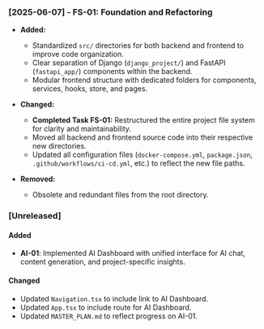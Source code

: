 ### [2025-06-07] - FS-01: Foundation and Refactoring

- **Added:**
  - Standardized `src/` directories for both backend and frontend to improve code organization.
  - Clear separation of Django (`django_project/`) and FastAPI (`fastapi_app/`) components within the backend.
  - Modular frontend structure with dedicated folders for components, services, hooks, store, and pages.

- **Changed:**
  - **Completed Task FS-01:** Restructured the entire project file system for clarity and maintainability.
  - Moved all backend and frontend source code into their respective new directories.
  - Updated all configuration files (`docker-compose.yml`, `package.json`, `.github/workflows/ci-cd.yml`, etc.) to reflect the new file paths.

- **Removed:**
  - Obsolete and redundant files from the root directory.

### [Unreleased]

#### Added
- **AI-01**: Implemented AI Dashboard with unified interface for AI chat, content generation, and project-specific insights.

#### Changed
- Updated `Navigation.tsx` to include link to AI Dashboard.
- Updated `App.tsx` to include route for AI Dashboard.
- Updated `MASTER_PLAN.md` to reflect progress on AI-01.
